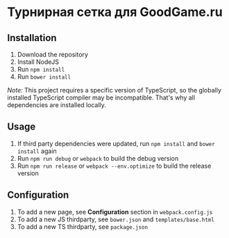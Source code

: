 # Турнирная сетка для GoodGame.ru

## Installation

1. Download the repository
1. Install NodeJS
1. Run `npm install`
1. Run `bower install`

*Note:* This project requires a specific version of TypeScript, so the globally installed TypeScript compiler may be incompatible. That's why all dependencies are installed locally.

## Usage

1. If third party dependencies were updated, run `npm install` and `bower install` again
1. Run `npm run debug` or `webpack` to build the debug version
1. Run `npm run release` or `webpack --env.optimize` to build the release version

## Configuration

1. To add a new page, see **Configuration** section in `webpack.config.js`
1. To add a new JS thirdparty, see `bower.json` and `templates/base.html`
1. To add a new TS thirdparty, see `package.json`
